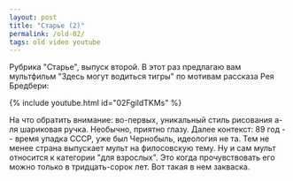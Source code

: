 ```yaml
---
layout: post
title: "Старье (2)"
permalink: /old-02/
tags: old video youtube
---
```


Рубрика "Старье", выпуск второй. В этот раз предлагаю вам мультфильм "Здесь
могут водиться тигры" по мотивам рассказа Рея Бредбери:

{% include youtube.html id="02FgildTKMs" %}

На что обратить внимание: во-первых, уникальный стиль рисования а-ля шариковая
ручка. Необычно, приятно глазу. Далее контекст: 89 год -- время упадка СССР, уже
был Чернобыль, идеология не та. Тем не менее страна выпускает мульт на
филосовскую тему. Ну и сам мульт относится к категории "для взрослых". Это когда
прочувствовать его можно только в тридцать-сорок лет. Вот такая в нем закваска.

